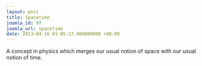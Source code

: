```yaml
---
layout: post
title: Spacetime
joomla_id: 97
joomla_url: spacetime
date: 2013-04-16 01:05:17.000000000 +00:00
---
```

<p>A concept in physics which merges our usual notion of space with our usual notion of time.</p>
